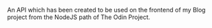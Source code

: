 An API which has been created to be used on the frontend of my Blog project from the NodeJS path of The Odin Project.